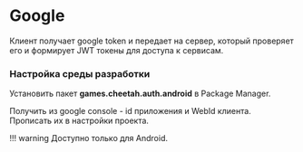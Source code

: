 # Google
Клиент получает google token и передает на сервер, 
который проверяет его и формирует JWT токены для доступа к сервисам.


### Настройка среды разработки
Установить пакет **games.cheetah.auth.android** в Package Manager.

Получить из google console - id приложения и WebId клиента. Прописать их в настройки проекта.

!!! warning
    Доступно только для Android.
